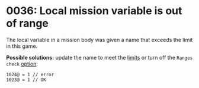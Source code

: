 # 0036: Local mission variable is out of range

The local variable in a mission body was given a name that exceeds the limit in this game.

**Possible solutions:** update the name to meet the [limits](../../scm-documentation/gta-limits.md) or turn off the `Ranges check` [option](../../editor/options/general.md#ranges-check):

```text
1024@ = 1 // error
1023@ = 1 // OK
```



